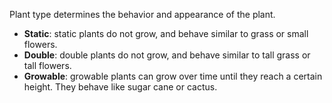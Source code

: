 Plant type determines the behavior and appearance of the plant.

- **Static**: static plants do not grow, and behave similar to grass or small flowers.
- **Double**: double plants do not grow, and behave similar to tall grass or tall flowers.
- **Growable**: growable plants can grow over time until they reach a certain height. 
They behave like sugar cane or cactus.
